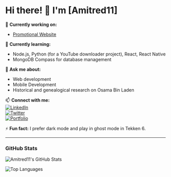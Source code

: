 # Hi there! 👋 I'm [Amitred11]

🔭 **Currently working on:**  
- [Promotional Website](https://github.com/Amitred11/PromotionalWebsite)  

🌱 **Currently learning:**  
- Node.js, Python (for a YouTube downloader project), React, React Native  
- MongoDB Compass for database management 

💬 **Ask me about:**  
- Web development  
- Mobile Development 
- Historical and genealogical research on Osama Bin Laden 

📫 **Connect with me:**  
[![LinkedIn](https://img.shields.io/badge/LinkedIn-blue?logo=linkedin)](#)  
[![Twitter](https://img.shields.io/badge/Twitter-blue?logo=twitter)](#)  
[![Portfolio](https://img.shields.io/badge/Portfolio-green)](#)  

⚡ **Fun fact:** I prefer dark mode and play in ghost mode in Tekken 6.   

---

### **GitHub Stats**
![Amitred11's GitHub Stats](https://github-readme-stats.vercel.app/api?username=Amitred11&show_icons=true&theme=dark)

![Top Languages](https://github-readme-stats.vercel.app/api/top-langs/?username=Amitred11&layout=compact&theme=dark)
